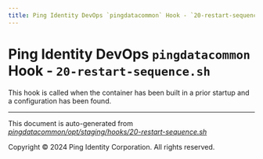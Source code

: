 ```yaml
---
title: Ping Identity DevOps `pingdatacommon` Hook - `20-restart-sequence.sh`
---
```


# Ping Identity DevOps `pingdatacommon` Hook - `20-restart-sequence.sh`
 This hook is called when the container has been built in a prior startup
 and a configuration has been found.

---
This document is auto-generated from _[pingdatacommon/opt/staging/hooks/20-restart-sequence.sh](https://github.com/pingidentity/pingidentity-docker-builds/blob/master/pingdatacommon/opt/staging/hooks/20-restart-sequence.sh)_

Copyright © 2024 Ping Identity Corporation. All rights reserved.
